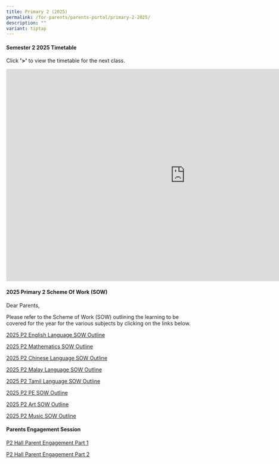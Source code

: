 ```yaml
---
title: Primary 2 (2025)
permalink: /for-parents/parents-portal/primary-2-2025/
description: ""
variant: tiptap
---
```

<h4><strong>Semester 2 2025 Timetable</strong></h4>
<p>Click <strong>'&gt;'</strong> to view the timetable for the next class.</p>
<div class="iframe-wrapper">
<iframe height="569" width="960" allowfullscreen="true" frameborder="0" src="https://docs.google.com/presentation/d/e/2PACX-1vTcry3ExDr5XFceuNWTrCT4W5EtWa27HoHJAGs8wqRmcaet5doFsK7OgChwNXtnNzXRc7YynsA0u8EP/embed?start=false&amp;loop=false&amp;delayms=60000"></iframe>
</div>
<h4><strong>2025 Primary 2 Scheme Of Work (SOW)</strong></h4>
<p>Dear Parents,</p>
<p>Please refer to the Scheme of Work (SOW) outlining the learning to be
covered for the year for the various subjects by clicking on the links
below.</p>
<p><a href="/files/2025 P2 SOW/P2_EL_2025_SOW_Outline.pdf" rel="noopener noreferrer nofollow" target="_blank">2025 P2 English Language SOW Outline</a>
</p>
<p><a href="/files/2025 P2 SOW/P2_MA_2025_SOW_Outline.pdf" rel="noopener noreferrer nofollow" target="_blank">2025 P2 Mathematics SOW Outline</a>
</p>
<p><a href="/files/2025 P2 SOW/P2_CL_2025_SOW_Outline.pdf" rel="noopener noreferrer nofollow" target="_blank">2025 P2 Chinese Language SOW Outline</a>
</p>
<p><a href="/files/2025 P2 SOW/P2_ML_2025_SOW_Outline.pdf" rel="noopener noreferrer nofollow" target="_blank">2025 P2 Malay Language SOW Outline</a>
</p>
<p><a href="/files/2025 P2 SOW/P2_TL_2025_SOW_Outline.pdf" rel="noopener noreferrer nofollow" target="_blank">2025 P2 Tamil Language SOW Outline</a>
</p>
<p><a href="/files/2025 P2 SOW/P2_PE_2025_SOW_Outline.pdf" rel="noopener noreferrer nofollow" target="_blank">2025 P2 PE SOW Outline</a>
</p>
<p><a href="/files/2025 P2 SOW/P2_Art_2025_SOW_Outline.pdf" rel="noopener noreferrer nofollow" target="_blank">2025 P2 Art SOW Outline</a>
</p>
<p><a href="/files/2025 P2 SOW/P2_Music_2025_SOW_Outline.pdf" rel="noopener noreferrer nofollow" target="_blank">2025 P2 Music SOW Outline</a>
</p>
<p></p>
<h4><strong>Parents Engagement Session</strong></h4>
<p><a href="/files/Parents Engagement Sessions/P2_SL_YH_ST_Parent_Engagement_Part_1.pdf" rel="noopener noreferrer nofollow" target="_blank">P2 Hall Parent Engagement Part 1</a>
</p>
<p><a href="/files/Parents Engagement Sessions/P2_SL_YH_ST_Parent_Engagement_Part_2.pdf" rel="noopener noreferrer nofollow" target="_blank">P2 Hall Parent Engagement Part 2</a>
</p>